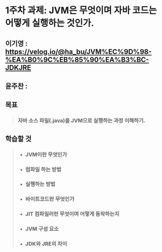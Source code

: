 # 1주차 과제: JVM은 무엇이며 자바 코드는 어떻게 실행하는 것인가.

## 이기영 : https://velog.io/@ha_bu/JVM%EC%9D%98-%EA%B0%9C%EB%85%90%EA%B3%BC-JDKJRE
## 윤주찬 : 

## 목표
> ### 자바 소스 파일(.java)을 JVM으로 실행하는 과정 이해하기.

## 학습할 것
> - ### JVM이란 무엇인가
> 
> - ### 컴파일 하는 방법
> 
> - ### 실행하는 방법
> 
> - ### 바이트코드란 무엇인가
> 
> - ### JIT 컴파일러란 무엇이며 어떻게 동작하는지
> 
> - ### JVM 구성 요소
> 
> - ###  JDK와 JRE의 차이
